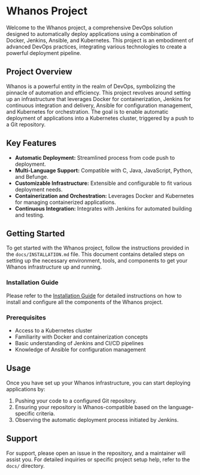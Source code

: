 # Whanos Project

Welcome to the Whanos project, a comprehensive DevOps solution designed to automatically deploy applications using a combination of Docker, Jenkins, Ansible, and Kubernetes. This project is an embodiment of advanced DevOps practices, integrating various technologies to create a powerful deployment pipeline.

## Project Overview

Whanos is a powerful entity in the realm of DevOps, symbolizing the pinnacle of automation and efficiency. This project revolves around setting up an infrastructure that leverages Docker for containerization, Jenkins for continuous integration and delivery, Ansible for configuration management, and Kubernetes for orchestration. The goal is to enable automatic deployment of applications into a Kubernetes cluster, triggered by a push to a Git repository.

## Key Features

- **Automatic Deployment:** Streamlined process from code push to deployment.
- **Multi-Language Support:** Compatible with C, Java, JavaScript, Python, and Befunge.
- **Customizable Infrastructure:** Extensible and configurable to fit various deployment needs.
- **Containerization and Orchestration:** Leverages Docker and Kubernetes for managing containerized applications.
- **Continuous Integration:** Integrates with Jenkins for automated building and testing.

## Getting Started

To get started with the Whanos project, follow the instructions provided in the `docs/INSTALLATION.md` file. This document contains detailed steps on setting up the necessary environment, tools, and components to get your Whanos infrastructure up and running.

### Installation Guide

Please refer to the [Installation Guide](docs/INSTALLATION.md) for detailed instructions on how to install and configure all the components of the Whanos project.

### Prerequisites

- Access to a Kubernetes cluster
- Familiarity with Docker and containerization concepts
- Basic understanding of Jenkins and CI/CD pipelines
- Knowledge of Ansible for configuration management

## Usage

Once you have set up your Whanos infrastructure, you can start deploying applications by:

1. Pushing your code to a configured Git repository.
2. Ensuring your repository is Whanos-compatible based on the language-specific criteria.
3. Observing the automatic deployment process initiated by Jenkins.

## Support

For support, please open an issue in the repository, and a maintainer will assist you. For detailed inquiries or specific project setup help, refer to the `docs/` directory.
